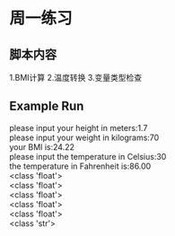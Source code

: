 # 周一练习

## 脚本内容
1.BMI计算
2.温度转换
3.变量类型检查

## Example Run
please input your height in meters:1.7  
please input your weight in kilograms:70  
your BMI is:24.22  
please input the temperature in Celsius:30   
the temperature in Fahrenheit is:86.00  
<class 'float'>  
<class 'float'>  
<class 'float'>  
<class 'float'>  
<class 'float'>  
<class 'str'>  
